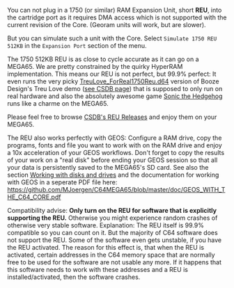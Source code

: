 You can not plug in a 1750 (or similar) RAM Expansion Unit, short **REU**, into the cartridge port as it requires DMA access which is not supported with the current revision of the Core. (Georam units will work, but are slower).

But you can simulate such a unit with the Core. Select `Simulate 1750 REU 512KB` in the `Expansion Port` section of the menu.

The 1750 512KB REU is as close to cycle accurate as it can go on a MEGA65. We are pretty constrained by the quirky HyperRAM implementation. This means our REU
is not perfect, but 99.9% perfect: It even runs the very picky
[TreuLove_ForReal1750Reu.d64](http://csdb.dk/getinternalfile.php/144854/TreuLove_ForReal1750Reu.d64)
version of Booze Design's Treu Love demo
([see CSDB page](https://csdb.dk/release/?id=144105))
that is supposed to only run on real hardware and also the absolutely awesome game
[Sonic the Hedgehog](https://csdb.dk/release/?id=212523) runs like a charme on the MEGA65.

Please feel free to browse
[CSDB's REU Releases](https://csdb.dk/search/advancedresult.php?form%5Bcategory%5D=releases&rrelease_type%5B%5D=6)
and enjoy them on your MEGA65.

The REU also works perfectly with GEOS: Configure a RAM drive, copy the programs, fonts and file you want to work with on the RAM drive and enjoy a 10x acceleration of your GEOS workflows. Don't forget to copy the results of your work on a "real disk" before ending your GEOS session so that all your data is persistently saved to the MEGA65's SD card. See also the section [Working with disks and drives](working-with-disks-and-drives.html) and the documentation for working with GEOS in a seperate PDF file here: https://github.com/MJoergen/C64MEGA65/blob/master/doc/GEOS_WITH_THE_C64_CORE.pdf

Compatibility advise: **Only turn on the REU for software that is explicitly supporting the REU.** Otherwise you might experience random crashes of otherwise very stable software. Explanation: The REU itself is 99.9% compatible so you can count on it. But the majority of C64 software does not support the REU. Some of the software even gets unstable, if you have the REU activated. The reason for this effect is, that when the REU is activated, certain addresses in the C64 memory space that are normally free to be used for the software are not usable any more. If it happens
that this software needs to work with these addresses and a REU is installed/activated, then the software crashes.